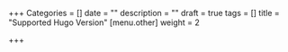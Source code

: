 +++
Categories = []
date = ""
description = ""
draft = true
tags = []
title = "Supported Hugo Version"
[menu.other]
weight = 2

+++
